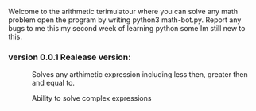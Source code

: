<p>Welcome to the arithmetic terimulatour where you can solve any math problem open the program by writing python3 math-bot.py.
Report any bugs to me this my second week of learning python some Im still new to this.</p>
<h3>version 0.0.1 Realease version:</h3>
<ul>
  <ol> Solves any arthimetic expression including less then, greater then and equal to.</ol>
  <ol> Ability to solve complex expressions</ol>
</ul>

